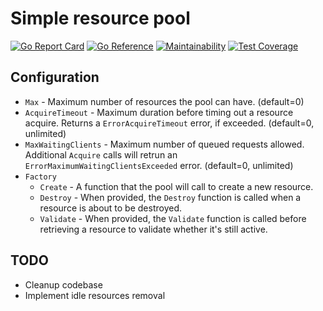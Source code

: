 # Simple resource pool

[![Go Report Card](https://goreportcard.com/badge/github.com/arszen123/gpool)](https://goreportcard.com/report/github.com/arszen123/gpool)
[![Go Reference](https://pkg.go.dev/badge/github.com/arszen123/gpool.svg)](https://pkg.go.dev/github.com/arszen123/gpool)
[![Maintainability](https://api.codeclimate.com/v1/badges/19e47e51c6f3ccf2722c/maintainability)](https://codeclimate.com/github/arszen123/gpool/maintainability)
[![Test Coverage](https://api.codeclimate.com/v1/badges/19e47e51c6f3ccf2722c/test_coverage)](https://codeclimate.com/github/arszen123/gpool/test_coverage)

## Configuration

- `Max` - Maximum number of resources the pool can have. (default=0)
- `AcquireTimeout` - Maximum duration before timing out a resource acquire. Returns a `ErrorAcquireTimeout` error, if exceeded. (default=0, unlimited)
- `MaxWaitingClients` - Maximum number of queued requests allowed. Additional `Acquire` calls will retrun an `ErrorMaximumWaitingClientsExceeded` error. (default=0, unlimited)
- `Factory`
  - `Create` - A function that the pool will call to create a new resource.
  - `Destroy` - When provided, the `Destroy` function is called when a resource is about to be destroyed.
  - `Validate` - When provided, the `Validate` function is called before retrieving a resource to validate whether it's still active.

## TODO

- Cleanup codebase
- Implement idle resources removal